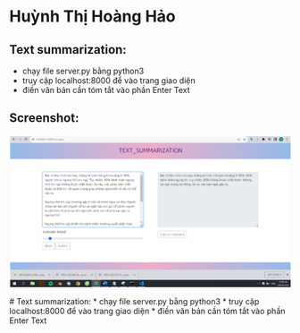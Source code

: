 # Huỳnh Thị Hoàng Hảo
## Text summarization: 
* chạy file server.py bằng python3
* truy cập localhost:8000 để vào trang giao diện
* điền văn bản cần tóm tắt vào phần Enter Text
## Screenshot:
<p>
<img src="./Screenshots/image.png"/> 
</p>
# Text summarization: 
* chạy file server.py bằng python3
* truy cập localhost:8000 để vào trang giao diện
* điền văn bản cần tóm tắt vào phần Enter Text

